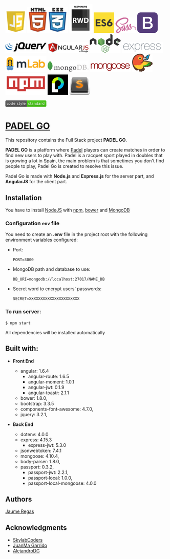 <a href="https://www.javascript.com/"><img src="https://github.com/jaumereg/img-logos/blob/master/logos/javascript.png" width= "64px"></a>
<a href="https://www.w3.org/standards/webdesign/htmlcss"><img src="https://github.com/jaumereg/img-logos/blob/master/logos/html5-css3.png" width= "128px"></a>
<a href="https://www.w3schools.com/html/html_responsive.asp"><img src="https://github.com/jaumereg/img-logos/blob/master/logos/responsive.png" width= "72px"></a>
<a href="https://www.ecma-international.org/ecma-262/6.0/"><img src="https://github.com/jaumereg/img-logos/blob/master/logos/es6.png" width= "64px"></a>
<a href="http://sass-lang.com/"><img src="https://github.com/jaumereg/img-logos/blob/master/logos/sass.png" width= "64px"></a>
<a href="http://getbootstrap.com/"><img src="https://github.com/jaumereg/img-logos/blob/master/logos/bootstrap.png" width= "64px"></a>
<a href="http://jquery.com/"><img src="https://github.com/jaumereg/img-logos/blob/master/logos/jquery.png" width= "128px"></a>
<a href="https://angularjs.org/"><img src="https://github.com/jaumereg/img-logos/blob/master/logos/angularjs.png" width= "128px"></a>
<a href="https://nodejs.org/en/"><img src="https://github.com/jaumereg/img-logos/blob/master/logos/nodejs.png" width= "96px"></a>
<a href="https://www.expressjs.com/"><img src="https://github.com/jaumereg/img-logos/blob/master/logos/expressjs.png" width= "128px"></a>
<a href="https://mlab.com/"><img src="https://github.com/jaumereg/img-logos/blob/master/logos/mongolab.png" width= "128px"></a>
<a href="https://www.mongodb.com/"><img src="https://github.com/jaumereg/img-logos/blob/master/logos/mongodb.png" width= "128px"></a>
<a href="https://www.mongoosejs.com/"><img src="https://github.com/jaumereg/img-logos/blob/master/logos/mongoose.png" width= "128px"></a>
<a href="https://bower.io/"><img src="https://github.com/jaumereg/img-logos/blob/master/logos/bower.png" width= "64px"></a>
<a href="https://www.npmjs.com/"><img src="https://github.com/jaumereg/img-logos/blob/master/logos/npm.png" width= "128px"></a>
<a href="https://www.passportjs.org/"><img src="https://github.com/jaumereg/img-logos/blob/master/logos/passport.png" width= "64px"></a>
<a href="https://www.sublimetext.com/"><img src="https://github.com/jaumereg/img-logos/blob/master/logos/sublimetext.png" width= "64px"></a>


<a href="http://standardjs.com/"><img src="https://github.com/jaumereg/img-logos/blob/master/logos/js-standard-style.png" width= "128px"></a>

# [PADEL GO](https://padel-go.herokuapp.com/)

This repository contains the Full Stack project **PADEL GO**.

**PADEL GO** is a platform where [Padel](https://en.wikipedia.org/wiki/Padel_(sport)) players can create matches in order to find new users to play with. Padel is a racquet sport played in doubles that is growing a lot in Spain, the main problem is that sometimes you don't find people to play, Padel Go is created to resolve this issue. 

Padel Go is made with **Node.js** and **Express.js** for the server part, and **AngularJS** for the client part.

## Installation

You have to install [NodeJS](https://nodejs.org/) with [npm](https://www.npmjs.com/), [bower](https://bower.io/) and [MongoDB](https://www.mongodb.com/)

### Configuration `env` file

You need to create an **.env** file in the project root with the following environment variables configured:

- Port:

  ```
  PORT=3000
  ```

- MongoDB path and database to use:

  ```
  DB_URI=mongodb://localhost:27017/NAME_DB
  ```

- Secret word to encrypt users' passwords:

  ```
  SECRET=XXXXXXXXXXXXXXXXXXXXXX
  ```

### To run server:

```
$ npm start
```

All dependencies will be installed automatically


## Built with:

- **Front End**

    - angular: 1.6.4
      - angular-route: 1.6.5
      - angular-moment: 1.0.1
      - angular-jwt: 0.1.9
      - angular-toastr: 2.1.1
    - bower: 1.8.0,
    - bootstrap: 3.3.5
    - components-font-awesome: 4.7.0,
    - jquery: 3.2.1,

- **Back End**

  - dotenv: 4.0.0
  - express: 4.15.3
    - express-jwt: 5.3.0
  - jsonwebtoken: 7.4.1
  - mongoose: 4.10.4,
  - body-parser: 1.8.0,
  - passport: 0.3.2,
    - passport-jwt: 2.2.1,
    - passport-local: 1.0.0,
    - passport-local-mongoose: 4.0.0

## Authors

[Jaume Regas](https://github.com/jaumereg)

## Acknowledgments

- [SkylabCoders](https://github.com/SkylabCoders)
- [JuanMa Garrido](https://github.com/juanmaguitar)
- [AlejandroDG](https://github.com/agandia9)